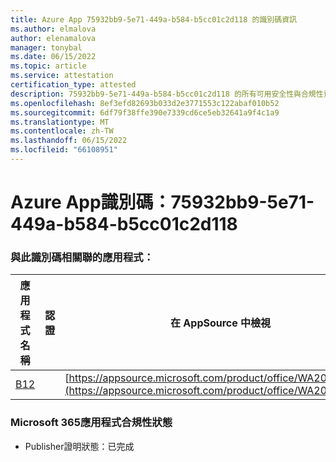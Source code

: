 ```yaml
---
title: Azure App 75932bb9-5e71-449a-b584-b5cc01c2d118 的識別碼資訊
ms.author: elmalova
author: elenamalova
manager: tonybal
ms.date: 06/15/2022
ms.topic: article
ms.service: attestation
certification_type: attested
description: 75932bb9-5e71-449a-b584-b5cc01c2d118 的所有可用安全性與合規性資訊。
ms.openlocfilehash: 8ef3efd82693b033d2e3771553c122abaf010b52
ms.sourcegitcommit: 6df79f38ffe390e7339cd6ce5eb32641a9f4c1a9
ms.translationtype: MT
ms.contentlocale: zh-TW
ms.lasthandoff: 06/15/2022
ms.locfileid: "66108951"
---
```

# <a name="azure-app-id-75932bb9-5e71-449a-b584-b5cc01c2d118"></a>Azure App識別碼：75932bb9-5e71-449a-b584-b5cc01c2d118


### <a name="apps-associated-with-this-id"></a>與此識別碼相關聯的應用程式：
| **應用程式名稱** | **認證** | **在 AppSource 中檢視** |
|--------------|---------------|-----------------------|
| [B12](../forward/WA200004073.md) |  | [https://appsource.microsoft.com/product/office/WA200004073](https://appsource.microsoft.com/product/office/WA200004073) |

### <a name="microsoft-365-app-compliance-status"></a>Microsoft 365應用程式合規性狀態
- Publisher證明狀態：已完成
